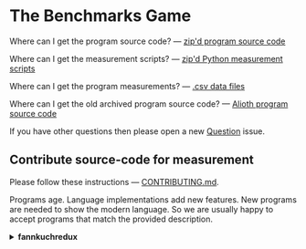 The Benchmarks Game
===================

Where can I get the program source code? 
 — [zip'd program source code](/public/download/benchmarksgame-sourcecode.zip)

Where can I get the measurement scripts? 
 — [zip'd Python measurement scripts](/public/download/benchmarksgame-script.zip)

Where can I get the program measurements? 
 — [.csv data files](/public/data)

Where can I get the old archived program source code? 
 — [Alioth program source code](https://salsa.debian.org/benchmarksgame-team/archive-alioth-benchmarksgame)

If you have other questions then please open a new [Question](https://salsa.debian.org/benchmarksgame-team/benchmarksgame/issues/new?issuable_template=Question) issue.


Contribute source-code for measurement
--------------------------------------

Please follow these instructions — [CONTRIBUTING.md](/CONTRIBUTING.md).

Programs age. Language implementations add new features. New programs are needed to show the modern language. So we are usually happy to accept programs that match the provided description.


<p>
  <details>
    <summary><strong>fannkuchredux</strong></summary>
    <table>
      <tr>
        <th>program
        <th>secs
        <th>mem
        <th>gz
        <th>cpu
      </tr>
        <tr>
          <td>java&nbsp;#&nbsp;3
          <td>4.48
          <td>34,632
          <td>1257
          <td>4.58
        </tr>
        <tr>
          <td>java&nbsp;#&nbsp;1
          <td>1.32
          <td>34,868
          <td>1282
          <td>4.97
        </tr>
        <tr>
          <td>java&nbsp;#&nbsp;2
          <td>5.85
          <td>35,364
          <td>514
          <td>5.94
        </tr>
        <tr>
          <td>python&nbsp;#&nbsp;4
          <td>40.56
          <td>48,080
          <td>1080
          <td>159.05
        </tr>
        <tr>
          <td>python&nbsp;#&nbsp;6
          <td>161.63
          <td>8,380
          <td>559
          <td>161.58
        </tr>
  </details>
</p>
<p>
  <details>
    <summary><strong>nbody</strong></summary>
    <table>
      <tr>
        <th>program
        <th>secs
        <th>mem
        <th>gz
        <th>cpu
      </tr>
        <tr>
          <td>java&nbsp;#&nbsp;5
          <td>0.12
          <td>0
          <td>1429
          <td>0.16
        </tr>
        <tr>
          <td>java&nbsp;#&nbsp;3
          <td>0.12
          <td>0
          <td>1430
          <td>0.16
        </tr>
        <tr>
          <td>java&nbsp;#&nbsp;4
          <td>0.12
          <td>0
          <td>1489
          <td>0.16
        </tr>
        <tr>
          <td>java&nbsp;#&nbsp;2
          <td>0.12
          <td>0
          <td>1424
          <td>0.17
        </tr>
        <tr>
          <td>java&nbsp;#&nbsp;1
          <td>0.14
          <td>0
          <td>1430
          <td>0.20
        </tr>
        <tr>
          <td>python&nbsp;#&nbsp;2
          <td>0.89
          <td>8,608
          <td>1413
          <td>0.89
        </tr>
  </details>
</p>
<p>
  <details>
    <summary><strong>spectralnorm</strong></summary>
    <table>
      <tr>
        <th>program
        <th>secs
        <th>mem
        <th>gz
        <th>cpu
      </tr>
        <tr>
          <td>java&nbsp;#&nbsp;1
          <td>5.03
          <td>36,964
          <td>514
          <td>5.14
        </tr>
        <tr>
          <td>java&nbsp;#&nbsp;3
          <td>1.44
          <td>37,820
          <td>756
          <td>5.28
        </tr>
        <tr>
          <td>java&nbsp;#&nbsp;2
          <td>1.44
          <td>36,880
          <td>950
          <td>5.29
        </tr>
        <tr>
          <td>python&nbsp;#&nbsp;6
          <td>193.53
          <td>9,116
          <td>504
          <td>193.46
        </tr>
        <tr>
          <td>python&nbsp;#&nbsp;7
          <td>52.17
          <td>50,092
          <td>619
          <td>205.93
        </tr>
  </details>
</p>



Suggestions?
------------

If you wish to suggest some kind of change then please open a new [Change](https://salsa.debian.org/benchmarksgame-team/benchmarksgame/issues/new?issuable_template=Change) issue.


Website
-------

Toy-program performance measurements for ~24 language implementations.

https://benchmarksgame-team.pages.debian.net/benchmarksgame/


"The best way to complain is to make things."
---------------------------------------------



